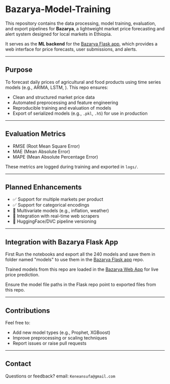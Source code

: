 # Bazarya-Model-Training

This repository contains the data processing, model training, evaluation, and export pipelines for **Bazarya**, a lightweight market price forecasting and alert system designed for local markets in Ethiopia.

It serves as the **ML backend** for the [Bazarya Flask app](https://github.com/keneandita/bazarya), which provides a web interface for price forecasts, user submissions, and alerts.

---

## Purpose

To forecast daily prices of agricultural and food products using time series models (e.g., ARIMA, LSTM, ). This repo ensures:

- Clean and structured market price data
- Automated preprocessing and feature engineering
- Reproducible training and evaluation of models
- Export of serialized models (e.g., `.pkl`, `.h5`) for use in production

---

## Evaluation Metrics

- RMSE (Root Mean Square Error)
- MAE (Mean Absolute Error)
- MAPE (Mean Absolute Percentage Error)

These metrics are logged during training and exported in `logs/`.

---

## Planned Enhancements

- ✅ Support for multiple markets per product
- ✅ Support for categorical encodings
- 🔄 Multivariate models (e.g., inflation, weather)
- 🔄 Integration with real-time web scrapers
- 🔄 HuggingFace/DVC pipeline versioning

---

## Integration with Bazarya Flask App

First Run the notebooks and export all the 240 models and save them in folder named "models" to use them in the [Bazarya Flask app](https://github.com/keneandita/bazarya) repo.

Trained models from this repo are loaded in the [Bazarya Web App](https://github.com/keneandita/bazarya) for live price prediction.

Ensure the model file paths in the Flask repo point to exported files from this repo.

---

## Contributions

Feel free to:

- Add new model types (e.g., Prophet, XGBoost)
- Improve preprocessing or scaling techniques
- Report issues or raise pull requests

---

## Contact

Questions or feedback? email: `Keneansufa@gmail.com`